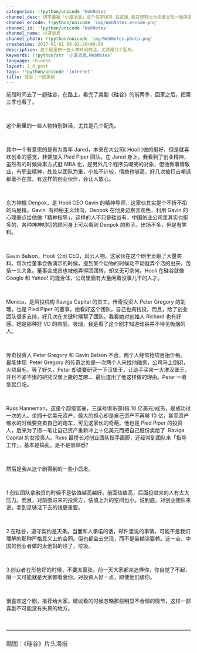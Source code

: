 ```yaml
---
categories: !!python/unicode 'WebNotes'
channel_desc: 请不要被「小道消息」这个名字误导.在这里,我只想努力为读者呈现一幅中国互联网的清明上河图.
channel_ercode: !!python/unicode 'img/WebNotes.ercode.png'
channel_id: !!python/unicode 'WebNotes'
channel_name: 小道消息
channel_photo: !!python/unicode 'img/WebNotes.photo.png'
createtime: 2017-01-01 09:02:20+00:00
description: 这个剧里的一些人物特别鲜活，尤其是几个配角。
keywords: !!python/str '小道消息,WebNotes'
language: chinese
layout: 1_0_post
tags: !!python/unicode 'internet'
title: 硅谷：一部美剧
---
```

<div class="rich_media_content" id="js_content">
<p>
<inherit>
          前段时间去了一趟硅谷，在路上，看完了美剧《硅谷》的前两季，回家之后，把第三季也看了。
         </inherit>
<inherit>
<br/>
</inherit>
</p>
<p>
<inherit>
<br/>
</inherit>
</p>
<p>
<inherit>
          这个剧里的一些人物特别鲜活，尤其是几个配角。
         </inherit>
</p>
<p>
<inherit>
<br/>
</inherit>
</p>
<p>
         其中一个有意思的是有为青年 Jared，本来在大公司( Hooli )做的挺好，但是就喜欢创业的感觉，非要加入 Pied Piper 团队。在 Jared 身上，我看到了创业精神，虽然有的时候做事方式挺 MBA 化，是另外几个程序员嘲笑的对象，但他做事情敬业，有职业精神，处处以团队为重，小处不计较，情商也够高，好几次被打击嘲讽都毫不在意。有这样的创业伙伴，会让人放心。
        </p>
<p>
<br/>
</p>
<p>
<inherit>
          东方神棍 Denpok，是 Hooli CEO Gavin 的精神导师，这家伙其实是个不折不扣的马屁精。Gavin  有神秘主义倾向，Denpok 在他身边察言观色，利用 Gavin 的心理弱点给他做「精神指导」，这样的人不只是硅谷有，中国创业公司里其实也挺多的，各种神神叨叨的顾问身上可以看到 Denpok 的影子。出场不多，但是有笑料。
         </inherit>
</p>
<p>
<inherit>
<br/>
</inherit>
</p>
<p>
<inherit>
          Gavin Belson，Hooli 公司 CEO，风云人物。这家伙在这个剧里贡献了大量笑料。每次给董事会做演示的时候，提到某个动物的时候动不动就弄个活的出来，包括一头大象。董事会成员也被他弄得团团转，却又无可奈何。Hooli 在硅谷就像 Google 和 Yahoo! 的混合体，公司里面有大量闲着没事儿干的人才。
         </inherit>
</p>
<p>
<inherit>
<br/>
</inherit>
</p>
<p>
<inherit>
          Monica，是风投机构 Raviga Capital 的员工，传奇投资人 Peter Gregory 的助理，也是 Pied Piper 的董事，她看好这个团队，自己也掏钱投，而且，给了创业团队很多支持，好几次在关键时候帮了团队，我看她对创始人 Richard 也有好感。她是那种好 VC 的典型。吸烟，我是看了这个剧才知道硅谷并不待见吸烟的人。
         </inherit>
</p>
<p>
<inherit>
<br/>
</inherit>
</p>
<p>
<inherit>
          传奇投资人 Peter Gregory 和 Gavin Belson 不合，两个人经常抢项目抬价格。 最能体现  Peter Gregory 的传奇之处是一次两个人来找他融资，公司马上倒闭，火烧眉毛，等了好久，Peter 却说要研究一下汉堡王，让助手买来一大堆汉堡王，并且不紧不慢的研究汉堡上撒的芝麻…  最后道出了他这样做的理由。Peter 一着急就口吃。
         </inherit>
</p>
<p>
<inherit>
<br/>
</inherit>
</p>
<p>
<inherit>
          Russ Hanneman，这是个超级富豪，三逗号俱乐部(指 10 亿美元)成员，是成功过一次的人。坐拥十亿美元资产，最大的担心却是自己资产不再够 10 亿，甚至资产缩水的时候要变卖自己的跑车，可见这家伙的奇葩。他也是 Pied Piper 的投资人，后来为了捞一笔让自己资产重新冲上十亿美元而把自己股份卖给了  Raviga Capital 的女投资人。Russ 最擅长对创业团队指手画脚，还经常到团队来「指导工作」，基本是捣乱。是不是很熟悉?
         </inherit>
</p>
<p>
<inherit>
<br/>
</inherit>
</p>
<p>
<inherit>
</inherit>
</p>
<p>
<span class="author-136959">
          然后是我从这个剧得到的一些小启发。
         </span>
</p>
<p>
<span class="author-136959">
<br/>
</span>
</p>
<p>
<span class="author-136959">
          1.创业团队拿融资的时候不是估值越高越好。前面估值高，后面投进来的人有太大压力。而且，对前面进来的投资方，估值上升的空间也小。说到底，对创业团队来说，拿到足够活下去的钱更重要。
         </span>
</p>
<p>
<span class="author-136959">
<br/>
</span>
</p>
<p>
<span class="author-136959">
          2.在硅谷，遵守契约是天条。当面和人承诺的话，邮件里说的事情，可能不是我们理解的那种严格意义上的合同。但也都会去兑现，而不是装糊涂耍赖。这一点，中国的创业者做的太他妈的烂了，垃圾。
         </span>
</p>
<p>
<span class="author-136959">
<br/>
</span>
</p>
<p>
<span class="author-136959">
          3.创业者在形势好的时候，不要太嚣张。前一天大家都来追捧你，你自觉了不起，隔一天可能就是大家都看衰你。对投资人好一点，即使他们虐你。
         </span>
</p>
<p>
<inherit>
<br/>
</inherit>
</p>
<p>
<inherit>
          很喜欢这个剧，推荐给大家。建议看的时候忽略那些明显不合理的情节，这样一部喜剧不可能没有失真的地方。
         </inherit>
</p>
<p>
<br/>
</p>
<hr style="font-family: Lato, Helvetica, Arial, freesans, clean, sans-serif; border-right-width: 0px; border-bottom-width: 0px; border-left-width: 0px; border-top-style: solid; border-top-color: rgb(234, 234, 234); height: 1px; margin-top: 1em; margin-bottom: 1em; color: rgb(51, 51, 51); font-size: 16px; white-space: normal;"/>
<p style="font-family: Lato, Helvetica, Arial, freesans, clean, sans-serif; border: 0px; font-size: 16px; margin-top: 1.5em; margin-bottom: 1.5em; outline: 0px; line-height: 1.5em; color: rgb(51, 51, 51); white-space: normal;">
<span style="font-family: 'Helvetica Neue', Helvetica, 'Hiragino Sans GB', 'Microsoft YaHei', Arial, sans-serif;">
          题图：《硅谷》片头海报
         </span>
</p>
</div>
